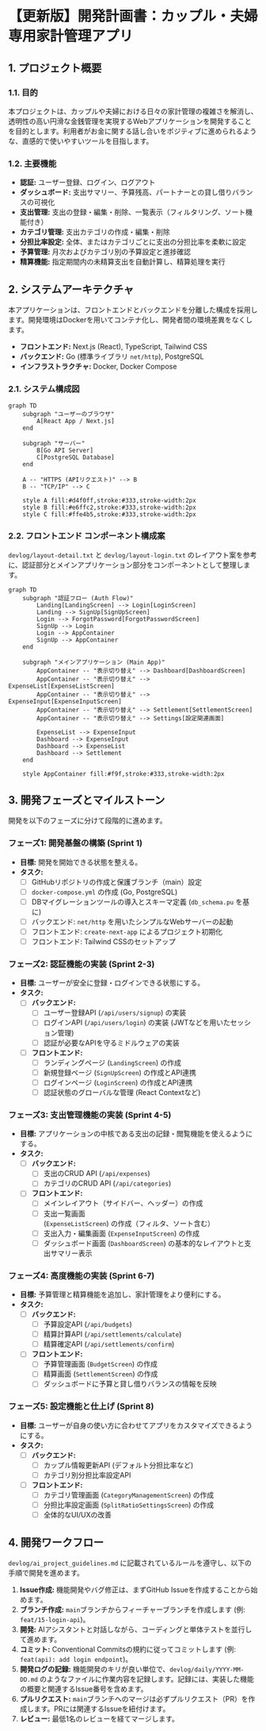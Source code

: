 # 【更新版】開発計画書：カップル・夫婦専用家計管理アプリ

## 1. プロジェクト概要

### 1.1. 目的
本プロジェクトは、カップルや夫婦における日々の家計管理の複雑さを解消し、透明性の高い円滑な金銭管理を実現するWebアプリケーションを開発することを目的とします。利用者がお金に関する話し合いをポジティブに進められるような、直感的で使いやすいツールを目指します。

### 1.2. 主要機能
- **認証:** ユーザー登録、ログイン、ログアウト
- **ダッシュボード:** 支出サマリー、予算残高、パートナーとの貸し借りバランスの可視化
- **支出管理:** 支出の登録・編集・削除、一覧表示（フィルタリング、ソート機能付き）
- **カテゴリ管理:** 支出カテゴリの作成・編集・削除
- **分担比率設定:** 全体、またはカテゴリごとに支出の分担比率を柔軟に設定
- **予算管理:** 月次およびカテゴリ別の予算設定と進捗確認
- **精算機能:** 指定期間内の未精算支出を自動計算し、精算処理を実行

## 2. システムアーキテクチャ

本アプリケーションは、フロントエンドとバックエンドを分離した構成を採用します。開発環境はDockerを用いてコンテナ化し、開発者間の環境差異をなくします。

- **フロントエンド:** Next.js (React), TypeScript, Tailwind CSS
- **バックエンド:** Go (標準ライブラリ `net/http`), PostgreSQL
- **インフラストラクチャ:** Docker, Docker Compose

### 2.1. システム構成図

```mermaid
graph TD
    subgraph "ユーザーのブラウザ"
        A[React App / Next.js]
    end

    subgraph "サーバー"
        B[Go API Server]
        C[PostgreSQL Database]
    end

    A -- "HTTPS (APIリクエスト)" --> B
    B -- "TCP/IP" --> C

    style A fill:#d4f0ff,stroke:#333,stroke-width:2px
    style B fill:#e6ffc2,stroke:#333,stroke-width:2px
    style C fill:#ffe4b5,stroke:#333,stroke-width:2px
```

### 2.2. フロントエンド コンポーネント構成案

`devlog/layout-detail.txt` と `devlog/layout-login.txt` のレイアウト案を参考に、認証部分とメインアプリケーション部分をコンポーネントとして整理します。

```mermaid
graph TD
    subgraph "認証フロー (Auth Flow)"
        Landing[LandingScreen] --> Login[LoginScreen]
        Landing --> SignUp[SignUpScreen]
        Login --> ForgotPassword[ForgotPasswordScreen]
        SignUp --> Login
        Login --> AppContainer
        SignUp --> AppContainer
    end

    subgraph "メインアプリケーション (Main App)"
        AppContainer -- "表示切り替え" --> Dashboard[DashboardScreen]
        AppContainer -- "表示切り替え" --> ExpenseList[ExpenseListScreen]
        AppContainer -- "表示切り替え" --> ExpenseInput[ExpenseInputScreen]
        AppContainer -- "表示切り替え" --> Settlement[SettlementScreen]
        AppContainer -- "表示切り替え" --> Settings[設定関連画面]

        ExpenseList --> ExpenseInput
        Dashboard --> ExpenseInput
        Dashboard --> ExpenseList
        Dashboard --> Settlement
    end

    style AppContainer fill:#f9f,stroke:#333,stroke-width:2px
```

## 3. 開発フェーズとマイルストーン

開発を以下のフェーズに分けて段階的に進めます。

### フェーズ1: 開発基盤の構築 (Sprint 1)
- **目標:** 開発を開始できる状態を整える。
- **タスク:**
    - [ ] GitHubリポジトリの作成と保護ブランチ（main）設定
    - [ ] `docker-compose.yml` の作成 (Go, PostgreSQL)
    - [ ] DBマイグレーションツールの導入とスキーマ定義 (`db_schema.pu` を基に)
    - [ ] バックエンド: `net/http` を用いたシンプルなWebサーバーの起動
    - [ ] フロントエンド: `create-next-app` によるプロジェクト初期化
    - [ ] フロントエンド: Tailwind CSSのセットアップ

### フェーズ2: 認証機能の実装 (Sprint 2-3)
- **目標:** ユーザーが安全に登録・ログインできる状態にする。
- **タスク:**
    - [ ] **バックエンド:**
        - [ ] ユーザー登録API (`/api/users/signup`) の実装
        - [ ] ログインAPI (`/api/users/login`) の実装 (JWTなどを用いたセッション管理)
        - [ ] 認証が必要なAPIを守るミドルウェアの実装
    - [ ] **フロントエンド:**
        - [ ] ランディングページ (`LandingScreen`) の作成
        - [ ] 新規登録ページ (`SignUpScreen`) の作成とAPI連携
        - [ ] ログインページ (`LoginScreen`) の作成とAPI連携
        - [ ] 認証状態のグローバルな管理 (React Contextなど)

### フェーズ3: 支出管理機能の実装 (Sprint 4-5)
- **目標:** アプリケーションの中核である支出の記録・閲覧機能を使えるようにする。
- **タスク:**
    - [ ] **バックエンド:**
        - [ ] 支出のCRUD API (`/api/expenses`)
        - [ ] カテゴリのCRUD API (`/api/categories`)
    - [ ] **フロントエンド:**
        - [ ] メインレイアウト（サイドバー、ヘッダー）の作成
        - [ ] 支出一覧画面 (`ExpenseListScreen`) の作成（フィルタ、ソート含む）
        - [ ] 支出入力・編集画面 (`ExpenseInputScreen`) の作成
        - [ ] ダッシュボード画面 (`DashboardScreen`) の基本的なレイアウトと支出サマリー表示

### フェーズ4: 高度機能の実装 (Sprint 6-7)
- **目標:** 予算管理と精算機能を追加し、家計管理をより便利にする。
- **タスク:**
    - [ ] **バックエンド:**
        - [ ] 予算設定API (`/api/budgets`)
        - [ ] 精算計算API (`/api/settlements/calculate`)
        - [ ] 精算確定API (`/api/settlements/confirm`)
    - [ ] **フロントエンド:**
        - [ ] 予算管理画面 (`BudgetScreen`) の作成
        - [ ] 精算画面 (`SettlementScreen`) の作成
        - [ ] ダッシュボードに予算と貸し借りバランスの情報を反映

### フェーズ5: 設定機能と仕上げ (Sprint 8)
- **目標:** ユーザーが自身の使い方に合わせてアプリをカスタマイズできるようにする。
- **タスク:**
    - [ ] **バックエンド:**
        - [ ] カップル情報更新API (デフォルト分担比率など)
        - [ ] カテゴリ別分担比率設定API
    - [ ] **フロントエンド:**
        - [ ] カテゴリ管理画面 (`CategoryManagementScreen`) の作成
        - [ ] 分担比率設定画面 (`SplitRatioSettingsScreen`) の作成
        - [ ] 全体的なUI/UXの改善

## 4. 開発ワークフロー
`devlog/ai_project_guidelines.md` に記載されているルールを遵守し、以下の手順で開発を進めます。
1.  **Issue作成:** 機能開発やバグ修正は、まずGitHub Issueを作成することから始めます。
2.  **ブランチ作成:** `main`ブランチからフィーチャーブランチを作成します (例: `feat/15-login-api`)。
3.  **開発:** AIアシスタントと対話しながら、コーディングと単体テストを並行して進めます。
4.  **コミット:** Conventional Commitsの規約に従ってコミットします (例: `feat(api): add login endpoint`)。
5.  **開発ログの記録:** 機能開発のキリが良い単位で、`devlog/daily/YYYY-MM-DD.md` のようなファイルに作業内容を記録します。記録には、実装した機能の概要と関連するIssue番号を含めます。
6.  **プルリクエスト:** `main`ブランチへのマージは必ずプルリクエスト（PR）を作成します。PRには関連するIssueを紐付けます。
7.  **レビュー:** 最低1名のレビューを経てマージします。
